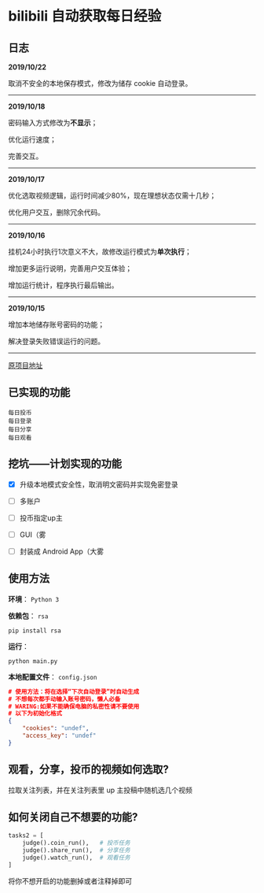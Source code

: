 # bilibili 自动获取每日经验



## 日志

**2019/10/22**

取消不安全的本地保存模式，修改为储存 cookie 自动登录。

------

**2019/10/18**

密码输入方式修改为**不显示**；

优化运行速度；

完善交互。

------

**2019/10/17**

优化选取视频逻辑，运行时间减少80%，现在理想状态仅需十几秒；

优化用户交互，删除冗余代码。

------

**2019/10/16**

挂机24小时执行1次意义不大，故修改运行模式为**单次执行**；

增加更多运行说明，完善用户交互体验；

增加运行统计，程序执行最后输出。

------

**2019/10/15** 

增加本地储存账号密码的功能；

解决登录失败错误运行的问题。

------

[原项目地址](https://github.com/Dawnnnnnn/bilibili-tools)



## 已实现的功能

    每日投币
    每日登录
    每日分享
    每日观看



## 挖坑——计划实现的功能

- [x] 升级本地模式安全性，取消明文密码并实现免密登录
- [ ] 多账户
- [ ] 投币指定up主
- [ ] GUI（雾
- [ ] 封装成 Android App（大雾



## 使用方法

**环境**： `Python 3`

**依赖包**： `rsa`

```
pip install rsa
```

**运行**： 

```
python main.py
```

**本地配置文件**：  `config.json`

```json
# 使用方法：将在选择“下次自动登录”时自动生成
# 不想每次都手动输入账号密码，懒人必备
# WARING:如果不能确保电脑的私密性请不要使用
# 以下为初始化格式
{
    "cookies": "undef",
    "access_key": "undef"
}
```



## 观看，分享，投币的视频如何选取?

拉取关注列表，并在关注列表里 up 主投稿中随机选几个视频



## 如何关闭自己不想要的功能?

```python
tasks2 = [
    judge().coin_run(),   # 投币任务
    judge().share_run(),  # 分享任务
    judge().watch_run(),  # 观看任务
]
```

将你不想开启的功能删掉或者注释掉即可
